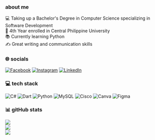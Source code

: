 ### about me
💻 Taking up a Bachelor's Degree in Computer Science specializing in Software Development<br>🏫 4th Year enrolled in Central Philippine University<br>📚 Currently learning Python<br>✍️ Great writing and communication skills


### 🌐 socials
[![Facebook](https://img.shields.io/badge/Facebook-%231877F2.svg?logo=Facebook&logoColor=white)](https://www.facebook.com/cj.ruiz.583) [![Instagram](https://img.shields.io/badge/Instagram-%23E4405F.svg?logo=Instagram&logoColor=white)](https://instagram.com/jxkrz.u) [![LinkedIn](https://img.shields.io/badge/LinkedIn-%230077B5.svg?logo=linkedin&logoColor=white)](https://linkedin.com/in/christian-jake-ruiz) 

### 💻 tech stack
![C#](https://img.shields.io/badge/c%23-%23239120.svg?style=for-the-badge&logo=csharp&logoColor=white) ![Dart](https://img.shields.io/badge/dart-%230175C2.svg?style=for-the-badge&logo=dart&logoColor=white) ![Python](https://img.shields.io/badge/python-3670A0?style=for-the-badge&logo=python&logoColor=ffdd54) ![MySQL](https://img.shields.io/badge/mysql-4479A1.svg?style=for-the-badge&logo=mysql&logoColor=white) ![Cisco](https://img.shields.io/badge/cisco-%23049fd9.svg?style=for-the-badge&logo=cisco&logoColor=black) ![Canva](https://img.shields.io/badge/Canva-%2300C4CC.svg?style=for-the-badge&logo=Canva&logoColor=white) ![Figma](https://img.shields.io/badge/figma-%23F24E1E.svg?style=for-the-badge&logo=figma&logoColor=white)
### 📊 gitHub stats
![](https://github-readme-stats.vercel.app/api?username=lvrjeno&theme=dark&hide_border=false&include_all_commits=false&count_private=false)<br/>
![](https://github-readme-streak-stats.herokuapp.com/?user=lvrjeno&theme=dark&hide_border=false)<br/>
![](https://github-readme-stats.vercel.app/api/top-langs/?username=lvrjeno&theme=dark&hide_border=false&include_all_commits=false&count_private=false&layout=compact)

<!-- Proudly created with GPRM ( https://gprm.itsvg.in ) -->
